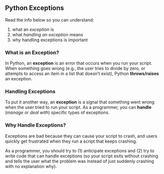 ## Python Exceptions

Read the info below so you can understand:

1. what an *exception* is
2. what *handling an exception* means
3. why handling exceptions is important

### What is an Exception?

In Python, an **exception** is an error that occurs when you run your script. When something goes wrong (e.g., the user tries to divide by zero, or attempts to access an item in a list that doesn’t exist), Python **throws/raises** an exception. 

### Handling Exceptions

To put it another way, an **exception** is a signal that something went wrong when the user tried to run your script.  As a programmer, you can **handle** (*manage* or *deal with*) specific types of exceptions.

### Why Handle Exceptions?

Exceptions are bad because they can cause your script to crash, and users quickly get frustrated when they run a script that keeps crashing.

As a programmer, you should try to (1) anticipate exceptions and (2) try to write code that can handle exceptions (so your script exits without crashing and tells the user what the problem was instead of just suddenly crashing with no explanation why).


